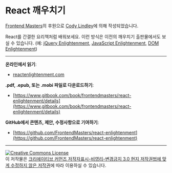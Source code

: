 # React 깨우치기

[Frontend Masters](https://frontendmasters.com/)의 후원으로 [Cody Lindley](http://codylindley.com/)에 의해 작성되었습니다.

React를 간결한 요리책처럼 배워보세요. 이런 방식은 이전의 깨우치기 출판물에서도 보실 수 있습니다. (예: [jQuery Enlightenment](http://jqueryenlightenment.com/), [JavaScript Enlightenment](http://javascriptenlightenment.com/), [DOM Enlightenment](http://domenlightenment.com/))

***

**온라인에서 읽기**: 

* [reactenlightenment.com](http://www.reactenlightenment.com/)

**.pdf, .epub, 또는 .mobi 파일로 다운로드하기**:

* [https://www.gitbook.com/book/frontendmasters/react-enlightenment/details](https://www.gitbook.com/book/frontendmasters/react-enlightenment/details)

**GitHub에서 콘텐츠, 제안, 수정사항으로 기여하기**:

* [https://github.com/FrontendMasters/react-enlightenment](https://github.com/FrontendMasters/react-enlightenment)

***

<a rel="license" href="http://creativecommons.org/licenses/by-nc-nd/3.0/"><img alt="Creative Commons License" style="border-width:0" src="https://i.creativecommons.org/l/by-nc-nd/3.0/88x31.png" /></a><br />이 저작물은 <a rel="license" href="http://creativecommons.org/licenses/by-nc-nd/3.0/">크리에이티브 커먼즈 저작자표시-비영리-변경금지 3.0 현지 저작권법에 맞게 수정하지 않은 저작권</a>에 따라 이용하실 수 있습니다.
